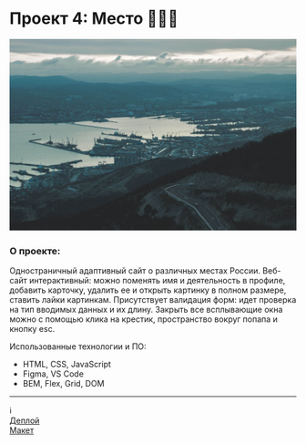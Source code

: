 # Проект 4: Место :evergreen_tree::evergreen_tree::evergreen_tree:
![картинка](./images/novorossiysk.jpg)
### О проекте:
Одностраничный адаптивный сайт о различных местах России. Веб-сайт интерактивный: можно поменять имя и деятельность в профиле, добавить карточку, удалить ее и открыть картинку в полном размере, ставить лайки картинкам. Присутствует валидация форм: идет проверка на тип вводимых данных и их длину. Закрыть все всплывающие окна можно с помощью клика на крестик, пространство вокруг попапа и кнопку esc. 

Использованные технологии и ПО:
* HTML, CSS, JavaScript
* Figma, VS Code
* BEM, Flex, Grid, DOM
------
:information_source:\
[Деплой](https://azmorigan.github.io/mesto/)\
[Макет](https://www.figma.com/file/UBc0t42LpJBOtdVS4RZLzj/JavaScript.-Sprint-4-(Copy)?node-id=0%3A1)
